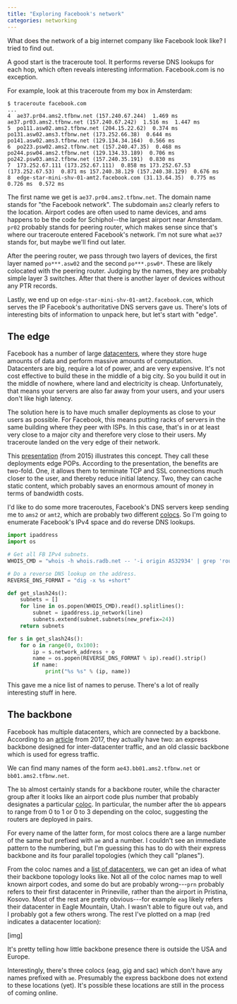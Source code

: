 ```yaml
---
title: "Exploring Facebook's network"
categories: networking
---
```


What does the network of a big internet company like Facebook look like? I tried
to find out.

A good start is the traceroute tool. It performs reverse DNS lookups for each hop, which often
reveals interesting information. Facebook.com is no exception.

For example, look at this traceroute from my box in Amsterdam:

```
$ traceroute facebook.com
...
4  ae37.pr04.ams2.tfbnw.net (157.240.67.244)  1.469 ms ae37.pr03.ams2.tfbnw.net (157.240.67.242)  1.516 ms  1.447 ms
5  po111.asw02.ams2.tfbnw.net (204.15.22.62)  0.374 ms po131.asw02.ams3.tfbnw.net (173.252.66.38)  0.644 ms po141.asw02.ams3.tfbnw.net (129.134.34.164)  0.566 ms
6  po223.psw02.ams2.tfbnw.net (157.240.47.35)  0.468 ms po244.psw04.ams2.tfbnw.net (129.134.33.189)  0.706 ms po242.psw03.ams2.tfbnw.net (157.240.35.191)  0.830 ms
7  173.252.67.111 (173.252.67.111)  0.858 ms 173.252.67.53 (173.252.67.53)  0.871 ms 157.240.38.129 (157.240.38.129)  0.676 ms
8  edge-star-mini-shv-01-amt2.facebook.com (31.13.64.35)  0.775 ms  0.726 ms  0.572 ms
```

The first name we get is `ae37.pr04.ams2.tfbnw.net`. The domain name stands for
"the Facebook network". The subdomain `ams2` clearly refers to the location.
Airport codes are often used to name devices, and ams happens to be the code
for Schiphol--the largest airport near Amsterdam. `pr02` probably stands for peering
router, which makes sense since that's where our traceroute entered Facebook's
network. I'm not sure what `ae37` stands for, but maybe we'll find out later.

After the peering router, we pass through two layers of devices, the first layer named `po***.asw02` and
the second `po***.psw0*`. These are likely colocated with the peering router. Judging by the
names, they are probably simple layer 3 switches. After that there is another
layer of devices without any PTR records.

Lastly, we end up on `edge-star-mini-shv-01-amt2.facebook.com`, which serves the
IP Facebook's authoritative DNS servers gave us. There's lots of interesting
bits of information to unpack here, but let's start with "edge". 

## The edge

Facebook has a number of large
[datacenters](https://www.facebook.com/PrinevilleDataCenter/), where they store huge amounts of
data and perform massive amounts of computation. Datacenters are big, require a lot of
power, and are very expensive. It's not cost effective to build these in the
middle of a big city. So you build it out in the middle of nowhere, where land
and electricity is cheap. Unfortunately, that means your servers are also far
away from your users, and your users don't like high latency.

The solution here is to have much smaller deployments as close to your users as
possible. For Facebook, this means putting racks of servers in the same building
where they peer with ISPs. In this case, that's in or at least very close to a major city and therefore very close to their users. My traceroute landed on the very edge of their network.

This [presentation](https://www.cs.unc.edu/xcms/wpfiles/50th-symp/Moorthy.pdf) (from 2015) illustrates this concept. They call these deployments edge POPs. According to the presentation, the benefits are two-fold. One, it allows them to terminate TCP and SSL connections much closer to the user, and thereby reduce initial latency. Two, they can cache static content, which probably saves an enormous amount of money in terms of bandwidth costs.

I'd like to do some more traceroutes, Facebook's DNS servers keep sending me to
`ams2` or `amt2`, which are probably two different [colocs](https://en.wikipedia.org/wiki/Colocation_centre). So I'm going to enumerate Facebook's IPv4 space and do reverse DNS lookups.


```python
import ipaddress
import os

# Get all FB IPv4 subnets.
WHOIS_CMD = "whois -h whois.radb.net -- '-i origin AS32934' | grep 'route:' | awk '{print $2}'"

# Do a reverse DNS lookup on the address.
REVERSE_DNS_FORMAT = "dig -x %s +short"

def get_slash24s():
    subnets = []
    for line in os.popen(WHOIS_CMD).read().splitlines():
        subnet = ipaddress.ip_network(line)
        subnets.extend(subnet.subnets(new_prefix=24))
    return subnets

for s in get_slash24s():
    for o in range(0, 0x100):
        ip = s.network_address + o
        name = os.popen(REVERSE_DNS_FORMAT % ip).read().strip()
        if name:
            print("%s %s" % (ip, name))
```

This gave me a nice list of names to peruse. There's a lot of really interesting
stuff in here.

## The backbone

Facebook has multiple datacenters, which are connected by a backbone. According
to an
[article](https://engineering.fb.com/data-center-engineering/building-express-backbone-facebook-s-new-long-haul-network/) from 2017, they actually have two: an express backbone designed for
inter-datacenter traffic, and an old classic backbone which is used for egress
traffic.

We can find many names of the form `ae43.bb01.ams2.tfbnw.net` or `bb01.ams2.tfbnw.net`.

The `bb` almost certainly stands for a backbone router, while the character group
after it looks like an airport code plus number that probably designates a particular [coloc](https://en.wikipedia.org/wiki/Colocation_centre). In particular, the number after the `bb` appears to range from 0 to 1 or 0 to 3 depending on the coloc, suggesting the routers are deployed in pairs.

For every name of the latter form, for most colocs there are a large number of the same but
prefixed with `ae` and a number. I couldn't see an immediate pattern to the
numbering, but I'm guessing this has to do with their express backbone and its
four parallel topologies (which they call "planes").

From the coloc names and a [list of datacenters](https://baxtel.com/data-centers/facebook#locations), we can get an idea of what their backbone topology looks
like. Not all of the coloc names map to well known airport codes, and some do
but are probably wrong---`prn` probably refers to their first
datacenter in Prineville, rather than the airport in Pristina, Kosovo. Most of
the rest are
pretty obvious---for example `eag` likely refers their datacenter in Eagle
Mountain, Utah. I wasn't able to figure out `vab`, and I probably
got a few others wrong. The rest I've
plotted on a map (red indicates a datacenter location):

[img]

It's pretty telling how little backbone presence there is outside the USA and
Europe.

Interestingly, there's three colocs (eag, gig and sac) which don't have any
names prefixed with `ae`. Presumably the express backbone does not extend to
these locations (yet). It's possible these locations are still in the process of
coming online.
